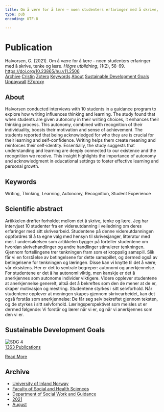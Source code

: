 ```yaml
---
title: Om å være for å lære – noen studenters erfaringer med å skrive, tenke og lære
type: pub
encoding: UTF-8

---
```

<h1>Publication</h1>
<article id="csl-bib-container-WMLHTA2Z" class="csl-bib-container">
  <div class="csl-bib-body"> <div class="csl-entry">Halvorsen, G. (2021). Om å være for å lære – noen studenters erfaringer med å skrive, tenke og lære. <i>Högre utbildning</i>, <i>11</i>(2), 58–69. <a href="https://doi.org/10.23865/hu.v11.2506">https://doi.org/10.23865/hu.v11.2506</a></div> </div>
  <div class="csl-bib-buttons">
    <a href="#taxonomy-article-WMLHTA2Z" alt="archive" class="csl-bib-button">Archive</a>
    <a href="https://app.cristin.no/results/show.jsf?id=1929298" alt="Cristin" class="csl-bib-button">Cristin</a>
    <a href="http://zotero.org/groups/5881554/items/WMLHTA2Z" alt="Zotero" class="csl-bib-button">Zotero</a>
    <a href="#keywords-article-WMLHTA2Z" alt="keywords" class="csl-bib-button">Keywords</a>
    <a href="#about-article-WMLHTA2Z" alt="about_pub" class="csl-bib-button">About</a>
    <a href="#sdg-article-WMLHTA2Z" alt="sdg" class="csl-bib-button">Sustainable Development Goals</a>
    <a href="https://hogreutbildning.se/index.php/hu/article/download/2506/5641" alt="Unpaywall" class="csl-bib-button">Unpaywall</a>
    <a href="https://hogreutbildning.se/index.php/hu/article/download/2506/5641" alt="EZproxy" class="csl-bib-button">EZproxy</a>
  </div>
  <div id="csl-bib-meta-container-WMLHTA2Z"></div>
</article>
<div id="csl-bib-meta-WMLHTA2Z" class="csl-bib-meta">
  <article id="about-article-WMLHTA2Z" class="about_pub-article">
    <h1>About</h1>
    Halvorsen conducted interviews with 10 students in a guidance program to explore how writing influences thinking and learning. The study found that when students are given autonomy in their writing choices, it enhances their thinking process. This autonomy, combined with recognition of their individuality, boosts their motivation and sense of achievement. The students reported that being acknowledged for who they are is crucial for their learning and self-confidence. Writing helps them create meaning and reinforces their self-identity. Essentially, the study suggests that understanding and learning are deeply connected to our existence and the recognition we receive. This insight highlights the importance of autonomy and acknowledgment in educational settings to foster effective learning and personal growth.
  </article>
  <article id="keywords-article-WMLHTA2Z" class="keywords-article">
    <h1>Keywords</h1>
    Writing, Thinking, Learning, Autonomy, Recognition, Student Experience
  </article>
  <article id="abstract-article-WMLHTA2Z" class="abstract-article">
    <h1>Scientific abstract</h1>
    Artikkelen drøfter forholdet mellom det å skrive, tenke og lære. Jeg har intervjuet 10 studenter fra en videreutdanning i veiledning om deres erfaringer med sitt skrivearbeid. Studentene på denne videreutdanningen oppfordres til å ta egne valg med hensyn til skrivesjanger, litteratur med mer. I undersøkelsen som artikkelen bygger på forteller studentene om hvordan skrivehandlinger og andre handlinger stimulerer tenkningen. Gjennom fortellingene trer tenkningen fram som et kroppslig samspill. Slik får vi en forståelse av betingelsene for dette samspillet, og dermed også av betingelsene for tenkningen og læringen. Disse kan vi knytte til det å være; vår eksistens. Her er det to sentrale begreper: autonomi og anerkjennelse. For studentene er det å ha autonomi viktig, men kanskje er det å anerkjennes som autonome individer viktigere. Videre opplever studentene at anerkjennelse generelt, altså det å bekreftes som den de mener at de er, skaper motivasjon og mestring. Studentene styrkes i sitt selvforhold. Når studentene opplever at meningen skapes gjennom skrivearbeidet, kan det også forstås som anerkjennelse: De får seg selv bekreftet gjennom teksten, og de styrkes i sitt selvforhold. Læringsperspektivet som meisles ut er dermed følgende: Vi forstår og lærer når vi er, og når vi anerkjennes som den vi er.
  </article>
  <article id="sdg-article-WMLHTA2Z" class="sdg-article">
    <h1>Sustainable Development Goals</h1>
    <div class="sdg-container"><div id="sdg4" class="sdg">
        <img src="{{< params subfolder >}}images/sdg/sdg04_en.png" class="image" alt="SDG 4">
        <div class="sdg-overlay">
          <a href="{{< params subfolder >}}en/archive/?sdg=4#archive" class="sdg-publication-count"><span>1363</span> Publications</a>
          <p><a href="https://sdgs.un.org/goals/goal4" class="sdg-read-more">Read More</a></p>
        </div>
      </div></div>
  </article>
  <article id="taxonomy-article-WMLHTA2Z" class="taxonomy-article">
    <h1>Archive</h1>
    <ul>
      <li><a href="{{< params subfolder >}}en/archive/?key=3DCRN523">University of Inland Norway</a></li>
      <li><a href="{{< params subfolder >}}en/archive/?key=IDKFS3MX">Faculty of Social and Health Sciences</a></li>
      <li><a href="{{< params subfolder >}}en/archive/?key=CU4VFGCV">Department of Social Work and Guidance</a></li>
      <li><a href="{{< params subfolder >}}en/archive/?key=2C96K84E">2021</a></li>
      <li><a href="{{< params subfolder >}}en/archive/?key=RZJY5L2W">August</a></li>
    </ul>
  </article>
</div>
